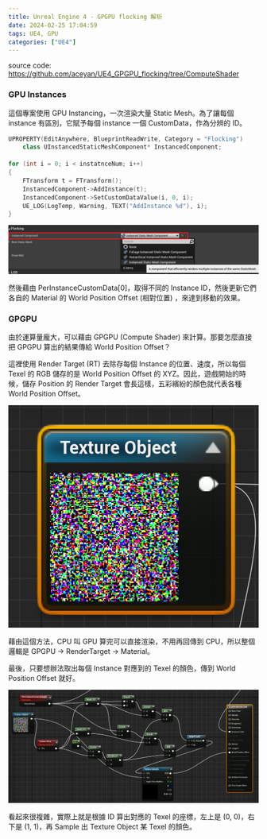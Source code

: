 ```yaml
---
title: Unreal Engine 4 - GPGPU flocking 解析
date: 2024-02-25 17:04:59
tags: UE4, GPU
categories: ["UE4"]
---
```


source code: https://github.com/aceyan/UE4_GPGPU_flocking/tree/ComputeShader

### GPU Instances

這個專案使用 GPU Instancing，一次渲染大量 Static Mesh。為了讓每個 instance 有區別，它賦予每個 instance 一個 CustomData，作為分辨的 ID。

```cpp
UPROPERTY(EditAnywhere, BlueprintReadWrite, Category = "Flocking")
	class UInstancedStaticMeshComponent* InstancedComponent;

for (int i = 0; i < instatnceNum; i++)
{
	FTransform t = FTransform();
	InstancedComponent->AddInstance(t);
	InstancedComponent->SetCustomDataValue(i, 0, i);
	UE_LOG(LogTemp, Warning, TEXT("AddInstance %d"), i);
}
```

![Instanced Component](./images/ue4-cs-aceyan/InstancedComponent.png)

然後藉由 PerInstanceCustomData[0]，取得不同的 Instance ID，然後更新它們各自的 Material 的 World Position Offset (相對位置) ，來達到移動的效果。

### GPGPU

由於運算量龐大，可以藉由 GPGPU (Compute Shader) 來計算。那要怎麼直接把 GPGPU 算出的結果傳給 World Position Offset？

這裡使用 Render Target (RT) 去除存每個 Instance 的位置、速度，所以每個 Texel 的 RGB 儲存的是 World Position Offset 的 XYZ。因此，遊戲開始的時候，儲存 Position 的 Render Target 會長這樣，五彩繽紛的顏色就代表各種 World Position Offset。

![Position Render Target](./images/ue4-cs-aceyan/PositionRenderTarget.png)

藉由這個方法，CPU 叫 GPU 算完可以直接渲染，不用再回傳到 CPU，所以整個邏輯是 GPGPU -> RenderTarget -> Material。

最後，只要想辦法取出每個 Instance 對應到的 Texel 的顏色，傳到 World Position Offset 就好。

![Update Instance Position](./images/ue4-cs-aceyan/UpdateInstancePosition.png)

看起來很複雜，實際上就是根據 ID 算出對應的 Texel 的座標，左上是 (0, 0)，右下是 (1, 1)，再 Sample 出 Texture Object 某 Texel 的顏色。

